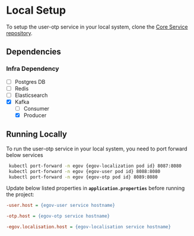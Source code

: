 # Local Setup

To setup the user-otp service in your local system, clone the [Core Service repository](https://github.com/egovernments/core-services).

## Dependencies

### Infra Dependency

- [ ] Postgres DB
- [ ] Redis
- [ ] Elasticsearch
- [x] Kafka
  - [ ] Consumer
  - [x] Producer

## Running Locally

To run the user-otp service in your local system, you need to port forward below services

```bash
 kubectl port-forward -n egov {egov-localization pod id} 8087:8080
 kubectl port-forward -n egov {egov-user pod id} 8088:8080
 kubectl port-forward -n egov {egov-otp pod id} 8089:8080
``` 

Update below listed properties in **`application.properties`** before running the project:

```ini
-user.host = {egov-user service hostname}

-otp.host = {egov-otp service hostname}

-egov.localisation.host = {egov-localisation service hostname}
```